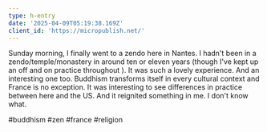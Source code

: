 ```yaml
---
type: h-entry
date: '2025-04-09T05:19:38.169Z'
client_id: 'https://micropublish.net/'
---
```

Sunday morning, I finally went to a zendo here in Nantes. I hadn't been in a zendo/temple/monastery in around ten or eleven years (though I've kept up an off and on practice throughout ). It was such a lovely experience. And an interesting one too. Buddhism transforms itself in every cultural context and France is no exception. It was interesting to see differences in practice between here and the US. And it reignited something in me. I don't know what.

#buddhism #zen #france #religion
